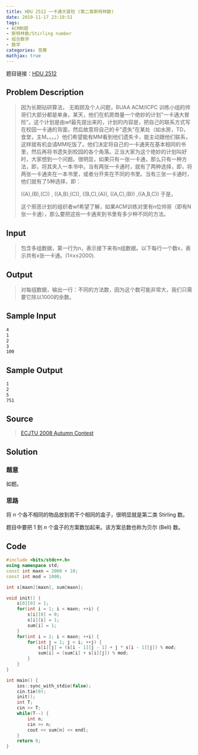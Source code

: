 ```yaml
---
title: HDU 2512 一卡通大冒险 (第二类斯特林数)
date: 2019-11-17 23:19:51
tags:
- ACM刷题
- 斯特林数/Stirling number
- 组合数学
- 数学
categories: 竞赛
mathjax: true
---
```


题目链接：[HDU 2512](http://acm.hdu.edu.cn/showproblem.php?pid=2512)

## Problem Description

> 因为长期钻研算法， 无暇顾及个人问题，BUAA ACM/ICPC 训练小组的帅哥们大部分都是单身。某天，他们在机房商量一个绝妙的计划"一卡通大冒险"。这个计划是由wf最先提出来的，计划的内容是，把自己的联系方式写在校园一卡通的背面，然后故意将自己的卡"遗失"在某处（如水房，TD，食堂，主M。。。。）他们希望能有MM看到他们遗失卡，能主动跟他们联系，这样就有机会请MM吃饭了。他们决定将自己的一卡通夹在基本相同的书里，然后再将书遗失到校园的各个角落。正当大家为这个绝妙的计划叫好时，大家想到一个问题。很明显，如果只有一张一卡通，那么只有一种方法，即，将其夹入一本书中。当有两张一卡通时，就有了两种选择，即，将两张一卡通夹在一本书里，或者分开夹在不同的书里。当有三张一卡通时，他们就有了5种选择，即：
> 
> ((A),(B),(C)) , ((A,B),(C)), ((B,C),(A)), ((A,C),(B)) ,((A,B,C)) 于是，
> 
> 这个邪恶计划的组织者wf希望了解，如果ACM训练对里有n位帅哥（即有N张一卡通），那么要把这些一卡通夹到书里有多少种不同的方法。

## Input

> 包含多组数据，第一行为n，表示接下来有n组数据。以下每行一个数x，表示共有x张一卡通。(1≤x≤2000).

## Output

> 对每组数据，输出一行：不同的方法数，因为这个数可能非常大，我们只需要它除以1000的余数。

## Sample Input

```markdown
4
1
2
3
100
```

## Sample Output

```markdown
1
2
5
751
```

## Source

> [ECJTU 2008 Autumn Contest](http://acm.hdu.edu.cn/search.php?field=problem&key=ECJTU+2008+Autumn+Contest&source=1&searchmode=source)

## Solution

### 题意

如题。

### 思路

将 $n$ 个各不相同的物品放到若干个相同的盒子，很明显就是第二类 Stirling 数。

题目中要把 $1$ 到 $n$ 个盒子的方案数加起来。该方案总数也称为贝尔 (Bell) 数。

## Code

```cpp
#include <bits/stdc++.h>
using namespace std;
const int maxn = 2000 + 10;
const int mod = 1000;

int s[maxn][maxn], sum[maxn];

void init() {
    s[0][0] = 1;
    for(int i = 1; i < maxn; ++i) {
        s[i][0] = 0;
        s[i][i] = 1;
        sum[i] = 1;
    }
    for(int i = 2; i < maxn; ++i) {
        for(int j = 1; j < i; ++j) {
            s[i][j] = (s[i - 1][j - 1] + j * s[i - 1][j]) % mod;
            sum[i] = (sum[i] + s[i][j]) % mod;
        }
    }
}

int main() {
    ios::sync_with_stdio(false);
    cin.tie(0);
    init();
    int T;
    cin >> T;
    while(T--) {
        int n;
        cin >> n;
        cout << sum[n] << endl;
    }
    return 0;
}
```